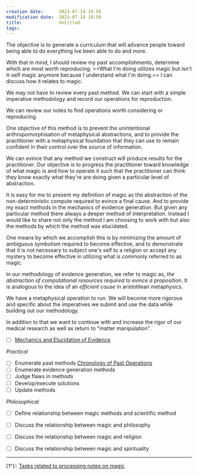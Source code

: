 ```yaml
---
creation date:		2023-07-14 19:59
modification date:	2023-07-14 19:59
title: 				Untitled
tags:
---
```

The objective is to generate a curriculum that will advance people toward being able to do everything Ive been able to do and more.

With that in mind, I should review my past accomplishments, determine which are most worth reproducing. ==What I'm doing utilizes magic but isn't it-self magic anymore because I understand what I'm doing.== I can discuss how it relates to magic. 

We may not have to review every past method. We can start with a simple imperative methodology and record our operations for reproduction. 

We can review our notes to find operations worth considering or reproducing.

One objective of this method is to prevent the unintentional anthropomorphisation of metaphysical abstractions, and to provide the practitioner with a metaphysical foundation that they can use to remain confident in their control over the source of information. 

We can evince that any method we construct will produce results for the practitioner. Our objective is to progress the practitioner toward knowledge of what magic is and how to operate it such that the practitioner can think they know exactly what they're are doing given a particular level of abstraction. 

It is easy for me to present my definition of magic as the abstraction of the non-deterministic compute required to evince a final cause. And to provide my exact methods in the mechanics of evidence generation. But given any particular method there always a deeper method of interpretation. Instead I would like to share not only the method I am choosing to work with but also the methods by which the method was elucidated. 

One means by which we accomplish this is by minimizing the amount of ambiguous symbolism required to become effective, and to demonstrate that it is not necessary to subject one's self to a religion or accept any mystery to become effective in utilizing what is commonly referred to as magic.

In our methodology of evidence generation, we refer to magic as, *the abstraction of computational resources required to evince a proposition*. It is analogous to the idea of an *efficient cause* in aristotilean metaphysics.

We have a metaphysical operation to run. We will become more rigorous and specific about the imperatives we submit and use the data while building out our methodology.

In addition to that we want to continue with and increase the rigor of our medical research as well as return to "matter manipulation". 

- [ ] [Mechanics and Elucidation of Evidence](Mechanics%20and%20Elucidation%20of%20Evidence.md)

*Practical*
- [ ] Enumerate past methods [Chronology of Past Operations](Chronology%20of%20Past%20Operations)
- [ ] Enumerate evidence generation methods
- [ ] Judge flaws in methods
- [ ] Develop/execute solutions
- [ ] Update methods

*Philosophical*
- [ ] Define relationship between magic methods and scientific method
- [ ] Discuss the relationship between magic and philosophy
- [ ] Discuss the relationship between magic and religion 
- [ ] Discuss the relationship between magic and spirituality


---
[1^]:: [Tasks related to processing notes on magic](Tasks%20related%20to%20processing%20notes%20on%20magic.md)